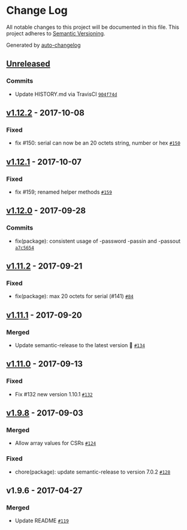 # Change Log
All notable changes to this project will be documented in this file. This project adheres to [Semantic Versioning](http://semver.org/).

Generated by [auto-changelog](https://github.com/CookPete/auto-changelog)


## [Unreleased](https://github.com/Dexus/pem/compare/v1.12.2...HEAD)

### Commits
* Update HISTORY.md via TravisCI [`904f74d`](https://github.com/Dexus/pem/commit/904f74dd3c53ec2c68551230e518fd16af7b2efd)


## [v1.12.2](https://github.com/Dexus/pem/compare/v1.12.1...v1.12.2) - 2017-10-08

### Fixed
* fix #150: serial can now be an 20 octets string, number or hex [`#150`](https://github.com/Dexus/pem/issues/150)


## [v1.12.1](https://github.com/Dexus/pem/compare/v1.12.0...v1.12.1) - 2017-10-07

### Fixed
* fix #159; renamed helper methods [`#159`](https://github.com/Dexus/pem/issues/159)


## [v1.12.0](https://github.com/Dexus/pem/compare/v1.11.2...v1.12.0) - 2017-09-28

### Commits
* fix(package): consistent usage of -password -passin and -passout [`a7c5654`](https://github.com/Dexus/pem/commit/a7c56541ede4a8979eb83d513c6521efcbb1dd96)


## [v1.11.2](https://github.com/Dexus/pem/compare/v1.11.1...v1.11.2) - 2017-09-21

### Fixed
* fix(package): max 20 octets for serial (#141) [`#84`](https://github.com/Dexus/pem/issues/84)


## [v1.11.1](https://github.com/Dexus/pem/compare/v1.11.0...v1.11.1) - 2017-09-20

### Merged
* Update semantic-release to the latest version 🚀 [`#134`](https://github.com/Dexus/pem/pull/134)


## [v1.11.0](https://github.com/Dexus/pem/compare/v1.9.8...v1.11.0) - 2017-09-13

### Fixed
* Fix #132 new version 1.10.1 [`#132`](https://github.com/Dexus/pem/issues/132)


## [v1.9.8](https://github.com/Dexus/pem/compare/v1.9.6...v1.9.8) - 2017-09-03

### Merged
* Allow array values for CSRs [`#124`](https://github.com/Dexus/pem/pull/124)

### Fixed
* chore(package): update semantic-release to version 7.0.2 [`#128`](https://github.com/Dexus/pem/issues/128)


## v1.9.6 - 2017-04-27

### Merged
* Update README [`#119`](https://github.com/Dexus/pem/pull/119)
